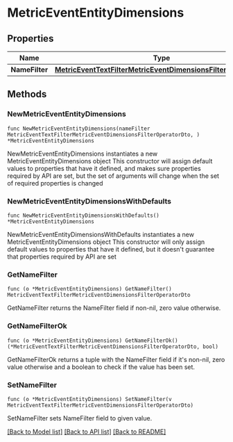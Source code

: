 # MetricEventEntityDimensions

## Properties

Name | Type | Description | Notes
------------ | ------------- | ------------- | -------------
**NameFilter** | [**MetricEventTextFilterMetricEventDimensionsFilterOperatorDto**](MetricEventTextFilterMetricEventDimensionsFilterOperatorDto.md) |  | 

## Methods

### NewMetricEventEntityDimensions

`func NewMetricEventEntityDimensions(nameFilter MetricEventTextFilterMetricEventDimensionsFilterOperatorDto, ) *MetricEventEntityDimensions`

NewMetricEventEntityDimensions instantiates a new MetricEventEntityDimensions object
This constructor will assign default values to properties that have it defined,
and makes sure properties required by API are set, but the set of arguments
will change when the set of required properties is changed

### NewMetricEventEntityDimensionsWithDefaults

`func NewMetricEventEntityDimensionsWithDefaults() *MetricEventEntityDimensions`

NewMetricEventEntityDimensionsWithDefaults instantiates a new MetricEventEntityDimensions object
This constructor will only assign default values to properties that have it defined,
but it doesn't guarantee that properties required by API are set

### GetNameFilter

`func (o *MetricEventEntityDimensions) GetNameFilter() MetricEventTextFilterMetricEventDimensionsFilterOperatorDto`

GetNameFilter returns the NameFilter field if non-nil, zero value otherwise.

### GetNameFilterOk

`func (o *MetricEventEntityDimensions) GetNameFilterOk() (*MetricEventTextFilterMetricEventDimensionsFilterOperatorDto, bool)`

GetNameFilterOk returns a tuple with the NameFilter field if it's non-nil, zero value otherwise
and a boolean to check if the value has been set.

### SetNameFilter

`func (o *MetricEventEntityDimensions) SetNameFilter(v MetricEventTextFilterMetricEventDimensionsFilterOperatorDto)`

SetNameFilter sets NameFilter field to given value.



[[Back to Model list]](../README.md#documentation-for-models) [[Back to API list]](../README.md#documentation-for-api-endpoints) [[Back to README]](../README.md)


